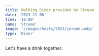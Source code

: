 ```yaml
---
title: Walking Diner provided by Stream
date: '2023-11-08'
time: '18:00'
name: 'Stream'
image: '/images/hosts/2023/jeroen.webp'
type: 'Diner'
---
```


Let's have a drink together.
